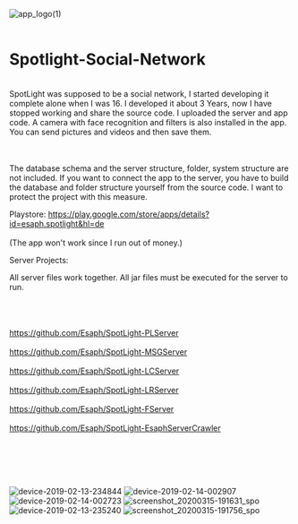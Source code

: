 ![app_logo(1)](https://user-images.githubusercontent.com/61155778/76707868-067a8400-66f3-11ea-9e58-51f4d611bf3c.png)
<br><br>
# Spotlight-Social-Network
<br>
SpotLight was supposed to be a social network, I started developing it complete alone when I was 16. I developed it about 3 Years, now I have stopped working and share the source code. I uploaded the server and app code. A camera with face recognition and filters is also installed in the app. You can send pictures and videos and then save them.

<br><br>
The database schema and the server structure, folder, system structure are not included. If you want to connect the app to the server, you have to build the database and folder structure yourself from the source code. I want to protect the project with this measure.

Playstore: https://play.google.com/store/apps/details?id=esaph.spotlight&hl=de
<br><br>(The app won't work since I run out of money.)

Server Projects:

All server files work together. All jar files must be executed for the server to run.
<br/><br/><br/><br/>
  
https://github.com/Esaph/SpotLight-PLServer<br/><br/>
https://github.com/Esaph/SpotLight-MSGServer<br/><br/>
https://github.com/Esaph/SpotLight-LCServer<br/><br/>
https://github.com/Esaph/SpotLight-LRServer<br/><br/>
https://github.com/Esaph/SpotLight-FServer<br/><br/>
https://github.com/Esaph/SpotLight-EsaphServerCrawler<br/><br/>

<br/><br/><br/>


![device-2019-02-13-234844](https://user-images.githubusercontent.com/61155778/76707786-8e13c300-66f2-11ea-8c34-0156dce69226.png)
![device-2019-02-14-002907](https://user-images.githubusercontent.com/61155778/76707788-8eac5980-66f2-11ea-9c9e-670477e176c8.png)
![device-2019-02-14-002723](https://user-images.githubusercontent.com/61155778/76707789-8f44f000-66f2-11ea-8ff5-0c16e611a1ee.png)
![screenshot_20200315-191631_spo](https://user-images.githubusercontent.com/61155778/76707791-90761d00-66f2-11ea-9bdd-96658a6b2446.jpg)
![device-2019-02-13-235240](https://user-images.githubusercontent.com/61155778/76707792-90761d00-66f2-11ea-832f-aa3f386e3ed1.png)
![screenshot_20200315-191756_spo](https://user-images.githubusercontent.com/61155778/76707793-910eb380-66f2-11ea-971e-f5c2d23f44dd.jpg)

